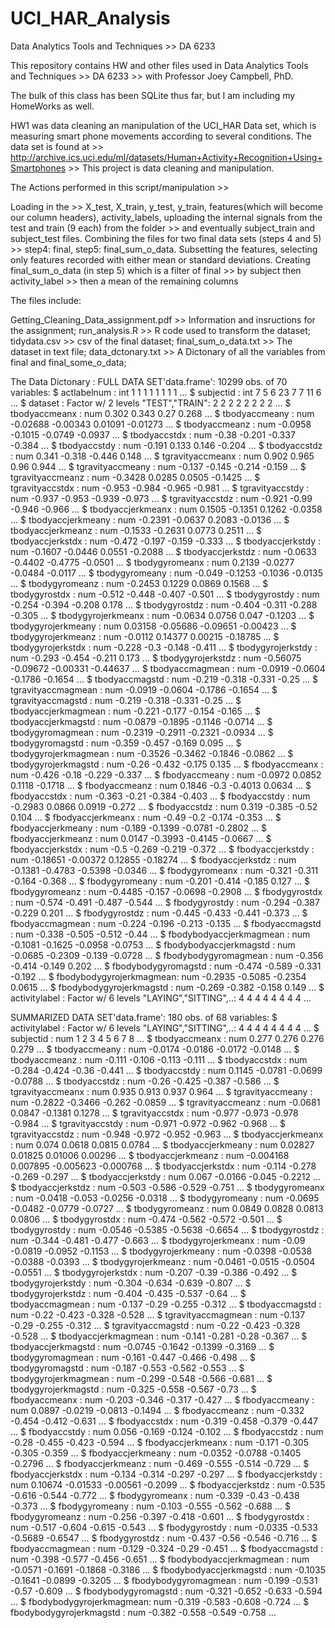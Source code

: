 # UCI_HAR_Analysis

Data Analytics Tools and Techniques >> DA 6233

This repository contains HW and other files used in Data Analytics Tools and Techniques >> DA 6233 >> with Professor Joey Campbell, PhD.

The bulk of this class has been SQLite thus far, but I am including my HomeWorks as well.

HW1 was data cleaning an manipulation of the UCI_HAR Data set, which is measuring smart phone movements according to several conditions. The data set is found at >> http://archive.ics.uci.edu/ml/datasets/Human+Activity+Recognition+Using+Smartphones >> This project is data cleaning and manipulation.

The Actions performed in this script/manipulation >>

Loading in the >> X_test, X_train, y_test, y_train, features(which will become our column headers), activity_labels, uploading the internal signals from the test and train (9 each) from the folder >> and eventually subject_train and subject_test files. Combining the files for two final data sets (steps 4 and 5) >> step4: final, step5: final_sum_o_data. Subsetting the features, selecting only features recorded with either mean or standard deviations.  Creating final_sum_o_data (in step 5) which is a filter of final >> by subject then activity_label >> then a mean of the remaining columns

The files include:

Getting_Cleaning_Data_assignment.pdf >> Information and insructions for the assignment;
run_analysis.R >> R code used to transform the dataset;
tidydata.csv >> csv of the final dataset;
final_sum_o_data.txt >> The dataset in text file;
data_dctonary.txt >> A Dictonary of all the variables from final and final_some_o_data;

The Data Dictonary :
FULL DATA SET'data.frame':	10299 obs. of  70 variables:
 $ actlabelnum             : int  1 1 1 1 1 1 1 1 ...
 $ subjectid               : int  7 5 6 23 7 7 11 6 ...
 $ dataset                 : Factor w/ 2 levels "TEST","TRAIN": 2 2 2 2 2 2 2 2 ...
 $ tbodyaccmeanx           : num  0.302 0.343 0.27 0.268 ...
 $ tbodyaccmeany           : num  -0.02688 -0.00343 0.01091 -0.01273 ...
 $ tbodyaccmeanz           : num  -0.0958 -0.1015 -0.0749 -0.0937 ...
 $ tbodyaccstdx            : num  -0.38 -0.201 -0.337 -0.384 ...
 $ tbodyaccstdy            : num  -0.191 0.133 0.146 -0.204 ...
 $ tbodyaccstdz            : num  0.341 -0.318 -0.446 0.148 ...
 $ tgravityaccmeanx        : num  0.902 0.965 0.96 0.944 ...
 $ tgravityaccmeany        : num  -0.137 -0.145 -0.214 -0.159 ...
 $ tgravityaccmeanz        : num  -0.3428 0.0285 0.0505 -0.1425 ...
 $ tgravityaccstdx         : num  -0.953 -0.984 -0.965 -0.981 ...
 $ tgravityaccstdy         : num  -0.937 -0.953 -0.939 -0.973 ...
 $ tgravityaccstdz         : num  -0.921 -0.99 -0.946 -0.966 ...
 $ tbodyaccjerkmeanx       : num  0.1505 -0.1351 0.1262 -0.0358 ...
 $ tbodyaccjerkmeany       : num  -0.2391 -0.0637 0.2083 -0.0136 ...
 $ tbodyaccjerkmeanz       : num  -0.1533 -0.2631 0.0773 0.2511 ...
 $ tbodyaccjerkstdx        : num  -0.472 -0.197 -0.159 -0.333 ...
 $ tbodyaccjerkstdy        : num  -0.1607 -0.0446 0.0551 -0.2088 ...
 $ tbodyaccjerkstdz        : num  -0.0633 -0.4402 -0.4775 -0.0501 ...
 $ tbodygyromeanx          : num  0.2139 -0.0277 -0.0484 -0.0117 ...
 $ tbodygyromeany          : num  -0.049 -0.1253 -0.1036 -0.0135 ...
 $ tbodygyromeanz          : num  -0.2453 0.1229 0.0869 0.1568 ...
 $ tbodygyrostdx           : num  -0.512 -0.448 -0.407 -0.501 ...
 $ tbodygyrostdy           : num  -0.254 -0.394 -0.208 0.178 ...
 $ tbodygyrostdz           : num  -0.404 -0.311 -0.288 -0.305 ...
 $ tbodygyrojerkmeanx      : num  -0.0634 0.0756 0.047 -0.1203 ...
 $ tbodygyrojerkmeany      : num  0.03158 -0.05686 -0.09651 -0.00423 ...
 $ tbodygyrojerkmeanz      : num  -0.0112 0.14377 0.00215 -0.18785 ...
 $ tbodygyrojerkstdx       : num  -0.228 -0.3 -0.148 -0.411 ...
 $ tbodygyrojerkstdy       : num  -0.293 -0.454 -0.211 0.173 ...
 $ tbodygyrojerkstdz       : num  -0.56075 -0.09672 -0.00331 -0.44637 ...
 $ tbodyaccmagmean         : num  -0.0919 -0.0604 -0.1786 -0.1654 ...
 $ tbodyaccmagstd          : num  -0.219 -0.318 -0.331 -0.25 ...
 $ tgravityaccmagmean      : num  -0.0919 -0.0604 -0.1786 -0.1654 ...
 $ tgravityaccmagstd       : num  -0.219 -0.318 -0.331 -0.25 ...
 $ tbodyaccjerkmagmean     : num  -0.221 -0.177 -0.154 -0.165 ...
 $ tbodyaccjerkmagstd      : num  -0.0879 -0.1895 -0.1146 -0.0714 ...
 $ tbodygyromagmean        : num  -0.2319 -0.2911 -0.2321 -0.0934 ...
 $ tbodygyromagstd         : num  -0.359 -0.457 -0.169 0.095 ...
 $ tbodygyrojerkmagmean    : num  -0.3526 -0.3462 -0.1846 -0.0862 ...
 $ tbodygyrojerkmagstd     : num  -0.26 -0.432 -0.175 0.135 ...
 $ fbodyaccmeanx           : num  -0.426 -0.18 -0.229 -0.337 ...
 $ fbodyaccmeany           : num  -0.0972 0.0852 0.1118 -0.1718 ...
 $ fbodyaccmeanz           : num  0.1846 -0.3 -0.4013 0.0634 ...
 $ fbodyaccstdx            : num  -0.363 -0.21 -0.384 -0.403 ...
 $ fbodyaccstdy            : num  -0.2983 0.0866 0.0919 -0.272 ...
 $ fbodyaccstdz            : num  0.319 -0.385 -0.52 0.104 ...
 $ fbodyaccjerkmeanx       : num  -0.49 -0.2 -0.174 -0.353 ...
 $ fbodyaccjerkmeany       : num  -0.189 -0.1399 -0.0781 -0.2802 ...
 $ fbodyaccjerkmeanz       : num  0.0147 -0.3993 -0.4145 -0.0667 ...
 $ fbodyaccjerkstdx        : num  -0.5 -0.269 -0.219 -0.372 ...
 $ fbodyaccjerkstdy        : num  -0.18651 -0.00372 0.12855 -0.18274 ...
 $ fbodyaccjerkstdz        : num  -0.1381 -0.4783 -0.5398 -0.0346 ...
 $ fbodygyromeanx          : num  -0.321 -0.311 -0.164 -0.368 ...
 $ fbodygyromeany          : num  -0.201 -0.414 -0.185 0.127 ...
 $ fbodygyromeanz          : num  -0.4485 -0.157 -0.0698 -0.2908 ...
 $ fbodygyrostdx           : num  -0.574 -0.491 -0.487 -0.544 ...
 $ fbodygyrostdy           : num  -0.294 -0.387 -0.229 0.201 ...
 $ fbodygyrostdz           : num  -0.445 -0.433 -0.441 -0.373 ...
 $ fbodyaccmagmean         : num  -0.224 -0.196 -0.213 -0.135 ...
 $ fbodyaccmagstd          : num  -0.338 -0.505 -0.512 -0.44 ...
 $ fbodybodyaccjerkmagmean : num  -0.1081 -0.1625 -0.0958 -0.0753 ...
 $ fbodybodyaccjerkmagstd  : num  -0.0685 -0.2309 -0.139 -0.0728 ...
 $ fbodybodygyromagmean    : num  -0.356 -0.414 -0.149 0.202 ...
 $ fbodybodygyromagstd     : num  -0.474 -0.589 -0.331 -0.192 ...
 $ fbodybodygyrojerkmagmean: num  -0.2935 -0.5085 -0.2354 0.0615 ...
 $ fbodybodygyrojerkmagstd : num  -0.269 -0.382 -0.158 0.149 ...
 $ activitylabel           : Factor w/ 6 levels "LAYING","SITTING",..: 4 4 4 4 4 4 4 4 ...


SUMMARIZED DATA SET'data.frame':	180 obs. of  68 variables:
 $ activitylabel           : Factor w/ 6 levels "LAYING","SITTING",..: 4 4 4 4 4 4 4 4 ...
 $ subjectid               : num  1 2 3 4 5 6 7 8 ...
 $ tbodyaccmeanx           : num  0.277 0.276 0.276 0.279 ...
 $ tbodyaccmeany           : num  -0.0174 -0.0186 -0.0172 -0.0148 ...
 $ tbodyaccmeanz           : num  -0.111 -0.106 -0.113 -0.111 ...
 $ tbodyaccstdx            : num  -0.284 -0.424 -0.36 -0.441 ...
 $ tbodyaccstdy            : num  0.1145 -0.0781 -0.0699 -0.0788 ...
 $ tbodyaccstdz            : num  -0.26 -0.425 -0.387 -0.586 ...
 $ tgravityaccmeanx        : num  0.935 0.913 0.937 0.964 ...
 $ tgravityaccmeany        : num  -0.2822 -0.3466 -0.262 -0.0859 ...
 $ tgravityaccmeanz        : num  -0.0681 0.0847 -0.1381 0.1278 ...
 $ tgravityaccstdx         : num  -0.977 -0.973 -0.978 -0.984 ...
 $ tgravityaccstdy         : num  -0.971 -0.972 -0.962 -0.968 ...
 $ tgravityaccstdz         : num  -0.948 -0.972 -0.952 -0.963 ...
 $ tbodyaccjerkmeanx       : num  0.074 0.0618 0.0815 0.0784 ...
 $ tbodyaccjerkmeany       : num  0.02827 0.01825 0.01006 0.00296 ...
 $ tbodyaccjerkmeanz       : num  -0.004168 0.007895 -0.005623 -0.000768 ...
 $ tbodyaccjerkstdx        : num  -0.114 -0.278 -0.269 -0.297 ...
 $ tbodyaccjerkstdy        : num  0.067 -0.0166 -0.045 -0.2212 ...
 $ tbodyaccjerkstdz        : num  -0.503 -0.586 -0.529 -0.751 ...
 $ tbodygyromeanx          : num  -0.0418 -0.053 -0.0256 -0.0318 ...
 $ tbodygyromeany          : num  -0.0695 -0.0482 -0.0779 -0.0727 ...
 $ tbodygyromeanz          : num  0.0849 0.0828 0.0813 0.0806 ...
 $ tbodygyrostdx           : num  -0.474 -0.562 -0.572 -0.501 ...
 $ tbodygyrostdy           : num  -0.0546 -0.5385 -0.5638 -0.6654 ...
 $ tbodygyrostdz           : num  -0.344 -0.481 -0.477 -0.663 ...
 $ tbodygyrojerkmeanx      : num  -0.09 -0.0819 -0.0952 -0.1153 ...
 $ tbodygyrojerkmeany      : num  -0.0398 -0.0538 -0.0388 -0.0393 ...
 $ tbodygyrojerkmeanz      : num  -0.0461 -0.0515 -0.0504 -0.0551 ...
 $ tbodygyrojerkstdx       : num  -0.207 -0.39 -0.386 -0.492 ...
 $ tbodygyrojerkstdy       : num  -0.304 -0.634 -0.639 -0.807 ...
 $ tbodygyrojerkstdz       : num  -0.404 -0.435 -0.537 -0.64 ...
 $ tbodyaccmagmean         : num  -0.137 -0.29 -0.255 -0.312 ...
 $ tbodyaccmagstd          : num  -0.22 -0.423 -0.328 -0.528 ...
 $ tgravityaccmagmean      : num  -0.137 -0.29 -0.255 -0.312 ...
 $ tgravityaccmagstd       : num  -0.22 -0.423 -0.328 -0.528 ...
 $ tbodyaccjerkmagmean     : num  -0.141 -0.281 -0.28 -0.367 ...
 $ tbodyaccjerkmagstd      : num  -0.0745 -0.1642 -0.1399 -0.3169 ...
 $ tbodygyromagmean        : num  -0.161 -0.447 -0.466 -0.498 ...
 $ tbodygyromagstd         : num  -0.187 -0.553 -0.562 -0.553 ...
 $ tbodygyrojerkmagmean    : num  -0.299 -0.548 -0.566 -0.681 ...
 $ tbodygyrojerkmagstd     : num  -0.325 -0.558 -0.567 -0.73 ...
 $ fbodyaccmeanx           : num  -0.203 -0.346 -0.317 -0.427 ...
 $ fbodyaccmeany           : num  0.0897 -0.0219 -0.0813 -0.1494 ...
 $ fbodyaccmeanz           : num  -0.332 -0.454 -0.412 -0.631 ...
 $ fbodyaccstdx            : num  -0.319 -0.458 -0.379 -0.447 ...
 $ fbodyaccstdy            : num  0.056 -0.169 -0.124 -0.102 ...
 $ fbodyaccstdz            : num  -0.28 -0.455 -0.423 -0.594 ...
 $ fbodyaccjerkmeanx       : num  -0.171 -0.305 -0.305 -0.359 ...
 $ fbodyaccjerkmeany       : num  -0.0352 -0.0788 -0.1405 -0.2796 ...
 $ fbodyaccjerkmeanz       : num  -0.469 -0.555 -0.514 -0.729 ...
 $ fbodyaccjerkstdx        : num  -0.134 -0.314 -0.297 -0.297 ...
 $ fbodyaccjerkstdy        : num  0.10674 -0.01533 -0.00561 -0.2099 ...
 $ fbodyaccjerkstdz        : num  -0.535 -0.616 -0.544 -0.772 ...
 $ fbodygyromeanx          : num  -0.339 -0.43 -0.438 -0.373 ...
 $ fbodygyromeany          : num  -0.103 -0.555 -0.562 -0.688 ...
 $ fbodygyromeanz          : num  -0.256 -0.397 -0.418 -0.601 ...
 $ fbodygyrostdx           : num  -0.517 -0.604 -0.615 -0.543 ...
 $ fbodygyrostdy           : num  -0.0335 -0.533 -0.5689 -0.6547 ...
 $ fbodygyrostdz           : num  -0.437 -0.56 -0.546 -0.716 ...
 $ fbodyaccmagmean         : num  -0.129 -0.324 -0.29 -0.451 ...
 $ fbodyaccmagstd          : num  -0.398 -0.577 -0.456 -0.651 ...
 $ fbodybodyaccjerkmagmean : num  -0.0571 -0.1691 -0.1868 -0.3186 ...
 $ fbodybodyaccjerkmagstd  : num  -0.1035 -0.1641 -0.0899 -0.3205 ...
 $ fbodybodygyromagmean    : num  -0.199 -0.531 -0.57 -0.609 ...
 $ fbodybodygyromagstd     : num  -0.321 -0.652 -0.633 -0.594 ...
 $ fbodybodygyrojerkmagmean: num  -0.319 -0.583 -0.608 -0.724 ...
 $ fbodybodygyrojerkmagstd : num  -0.382 -0.558 -0.549 -0.758 ...
